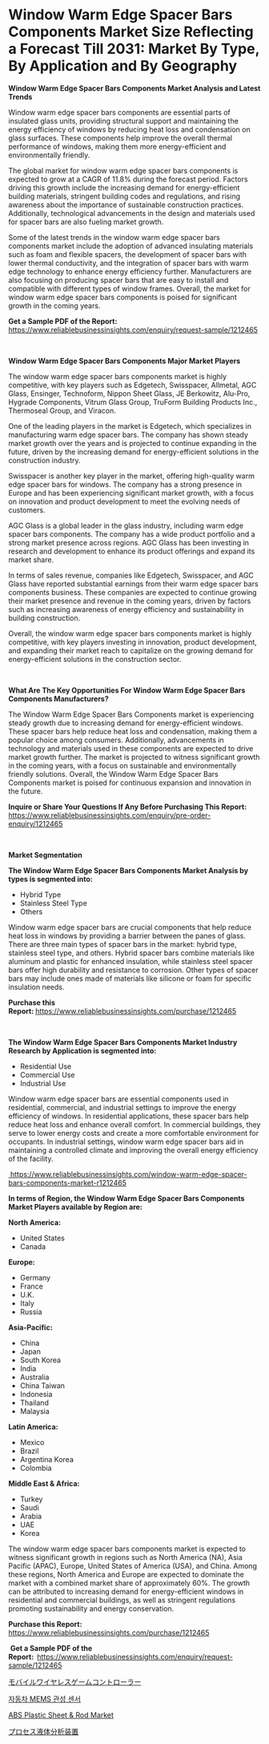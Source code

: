 <p><h1>Window Warm Edge Spacer Bars Components Market Size Reflecting a Forecast Till 2031: Market By Type, By Application and By Geography</h1></p><p><strong>Window Warm Edge Spacer Bars Components Market Analysis and Latest Trends</strong></p>
<p><p>Window warm edge spacer bars components are essential parts of insulated glass units, providing structural support and maintaining the energy efficiency of windows by reducing heat loss and condensation on glass surfaces. These components help improve the overall thermal performance of windows, making them more energy-efficient and environmentally friendly. </p><p>The global market for window warm edge spacer bars components is expected to grow at a CAGR of 11.8% during the forecast period. Factors driving this growth include the increasing demand for energy-efficient building materials, stringent building codes and regulations, and rising awareness about the importance of sustainable construction practices. Additionally, technological advancements in the design and materials used for spacer bars are also fueling market growth.</p><p>Some of the latest trends in the window warm edge spacer bars components market include the adoption of advanced insulating materials such as foam and flexible spacers, the development of spacer bars with lower thermal conductivity, and the integration of spacer bars with warm edge technology to enhance energy efficiency further. Manufacturers are also focusing on producing spacer bars that are easy to install and compatible with different types of window frames. Overall, the market for window warm edge spacer bars components is poised for significant growth in the coming years.</p></p>
<p><strong>Get a Sample PDF of the Report:&nbsp;</strong> <a href="https://www.reliablebusinessinsights.com/enquiry/request-sample/1212465">https://www.reliablebusinessinsights.com/enquiry/request-sample/1212465</a></p>
<p>&nbsp;</p>
<p><strong>Window Warm Edge Spacer Bars Components Major Market Players</strong></p>
<p><p>The window warm edge spacer bars components market is highly competitive, with key players such as Edgetech, Swisspacer, Allmetal, AGC Glass, Ensinger, Technoform, Nippon Sheet Glass, JE Berkowitz, Alu-Pro, Hygrade Components, Vitrum Glass Group, TruForm Building Products Inc., Thermoseal Group, and Viracon.</p><p>One of the leading players in the market is Edgetech, which specializes in manufacturing warm edge spacer bars. The company has shown steady market growth over the years and is projected to continue expanding in the future, driven by the increasing demand for energy-efficient solutions in the construction industry.</p><p>Swisspacer is another key player in the market, offering high-quality warm edge spacer bars for windows. The company has a strong presence in Europe and has been experiencing significant market growth, with a focus on innovation and product development to meet the evolving needs of customers.</p><p>AGC Glass is a global leader in the glass industry, including warm edge spacer bars components. The company has a wide product portfolio and a strong market presence across regions. AGC Glass has been investing in research and development to enhance its product offerings and expand its market share.</p><p>In terms of sales revenue, companies like Edgetech, Swisspacer, and AGC Glass have reported substantial earnings from their warm edge spacer bars components business. These companies are expected to continue growing their market presence and revenue in the coming years, driven by factors such as increasing awareness of energy efficiency and sustainability in building construction.</p><p>Overall, the window warm edge spacer bars components market is highly competitive, with key players investing in innovation, product development, and expanding their market reach to capitalize on the growing demand for energy-efficient solutions in the construction sector.</p></p>
<p>&nbsp;</p>
<p><strong>What Are The Key Opportunities For Window Warm Edge Spacer Bars Components Manufacturers?</strong></p>
<p><p>The Window Warm Edge Spacer Bars Components market is experiencing steady growth due to increasing demand for energy-efficient windows. These spacer bars help reduce heat loss and condensation, making them a popular choice among consumers. Additionally, advancements in technology and materials used in these components are expected to drive market growth further. The market is projected to witness significant growth in the coming years, with a focus on sustainable and environmentally friendly solutions. Overall, the Window Warm Edge Spacer Bars Components market is poised for continuous expansion and innovation in the future.</p></p>
<p><strong>Inquire or Share Your Questions If Any Before Purchasing This Report:</strong> <a href="https://www.reliablebusinessinsights.com/enquiry/pre-order-enquiry/1212465">https://www.reliablebusinessinsights.com/enquiry/pre-order-enquiry/1212465</a></p>
<p>&nbsp;</p>
<p><strong>Market Segmentation</strong></p>
<p><strong>The Window Warm Edge Spacer Bars Components Market Analysis by types is segmented into:</strong></p>
<p><ul><li>Hybrid Type</li><li>Stainless Steel Type</li><li>Others</li></ul></p>
<p><p>Window warm edge spacer bars are crucial components that help reduce heat loss in windows by providing a barrier between the panes of glass. There are three main types of spacer bars in the market: hybrid type, stainless steel type, and others. Hybrid spacer bars combine materials like aluminum and plastic for enhanced insulation, while stainless steel spacer bars offer high durability and resistance to corrosion. Other types of spacer bars may include ones made of materials like silicone or foam for specific insulation needs.</p></p>
<p><strong>Purchase this Report:&nbsp;</strong><a href="https://www.reliablebusinessinsights.com/purchase/1212465">https://www.reliablebusinessinsights.com/purchase/1212465</a></p>
<p>&nbsp;</p>
<p><strong>The Window Warm Edge Spacer Bars Components Market Industry Research by Application is segmented into:</strong></p>
<p><ul><li>Residential Use</li><li>Commercial Use</li><li>Industrial Use</li></ul></p>
<p><p>Window warm edge spacer bars are essential components used in residential, commercial, and industrial settings to improve the energy efficiency of windows. In residential applications, these spacer bars help reduce heat loss and enhance overall comfort. In commercial buildings, they serve to lower energy costs and create a more comfortable environment for occupants. In industrial settings, window warm edge spacer bars aid in maintaining a controlled climate and improving the overall energy efficiency of the facility.</p></p>
<p><a href="https://www.reliablebusinessinsights.com/window-warm-edge-spacer-bars-components-market-r1212465">&nbsp;https://www.reliablebusinessinsights.com/window-warm-edge-spacer-bars-components-market-r1212465</a></p>
<p><strong>In terms of Region, the Window Warm Edge Spacer Bars Components Market Players available by Region are:</strong></p>
<p>
    <p> <strong> North America: </strong>
        <ul>
            <li>United States</li>
            <li>Canada</li>
        </ul>
        </p> 
    <p> <strong> Europe: </strong>
        <ul>
            <li>Germany</li>
            <li>France</li>
            <li>U.K.</li>
            <li>Italy</li>
            <li>Russia</li>
        </ul>
        </p> 
    <p> <strong> Asia-Pacific: </strong>
        <ul>
            <li>China</li>
            <li>Japan</li>
            <li>South Korea</li>
            <li>India</li>
            <li>Australia</li>
            <li>China Taiwan</li>
            <li>Indonesia</li>
            <li>Thailand</li>
            <li>Malaysia</li>
        </ul>
        </p> 
    <p> <strong> Latin America: </strong>
        <ul>
            <li>Mexico</li>
            <li>Brazil</li>
            <li>Argentina Korea</li>
            <li>Colombia</li>
        </ul>
        </p> 
    <p> <strong> Middle East & Africa: </strong>
        <ul>
            <li>Turkey</li>
            <li>Saudi</li>
            <li>Arabia</li>
            <li>UAE</li>
            <li>Korea</li>
        </ul>
    </p>
    </p>
<p><p>The window warm edge spacer bars components market is expected to witness significant growth in regions such as North America (NA), Asia Pacific (APAC), Europe, United States of America (USA), and China. Among these regions, North America and Europe are expected to dominate the market with a combined market share of approximately 60%. The growth can be attributed to increasing demand for energy-efficient windows in residential and commercial buildings, as well as stringent regulations promoting sustainability and energy conservation.</p></p>
<p><strong>Purchase this Report: </strong><a href="https://www.reliablebusinessinsights.com/purchase/1212465">https://www.reliablebusinessinsights.com/purchase/1212465</a></p>
<p>&nbsp;<strong>Get a Sample PDF of the Report:&nbsp;&nbsp;</strong><a href="https://www.reliablebusinessinsights.com/enquiry/request-sample/1212465">https://www.reliablebusinessinsights.com/enquiry/request-sample/1212465</a></p>
<p><strong></strong></p>
<p><p><a href="https://github.com/dathomson6534/Market-Research-Report-List-1/blob/main/4211593102200.md">モバイルワイヤレスゲームコントローラー</a></p><p><a href="https://github.com/sougarounis/Market-Research-Report-List-4/blob/main/220726495740.md">자동차 MEMS 관성 센서</a></p><p><a href="https://github.com/fiixsa/Market-Research-Report-List-2/blob/main/abs-plastic-sheet-rod-market.md">ABS Plastic Sheet & Rod Market</a></p><p><a href="https://github.com/BoydYundt1/Market-Research-Report-List-1/blob/main/3776303102201.md">プロセス液体分析装置</a></p></p>